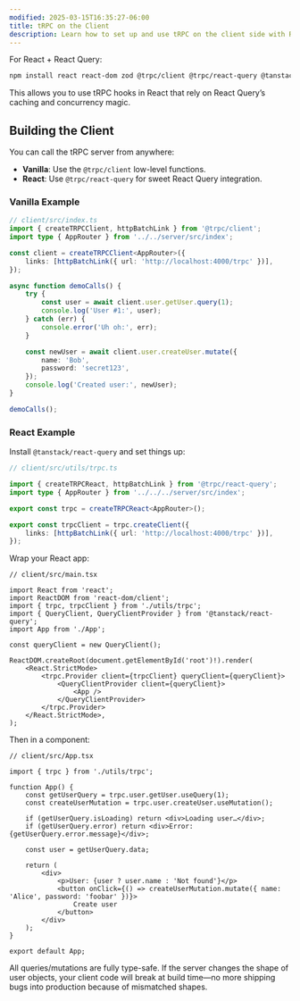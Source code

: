 ```yaml
---
modified: 2025-03-15T16:35:27-06:00
title: tRPC on the Client
description: Learn how to set up and use tRPC on the client side with React and React Query integration for type-safe API calls.
---
```


For React + React Query:

```bash
npm install react react-dom zod @trpc/client @trpc/react-query @tanstack/react-query
```

This allows you to use tRPC hooks in React that rely on React Query’s caching and concurrency magic.

## Building the Client

You can call the tRPC server from anywhere:

- **Vanilla**: Use the `@trpc/client` low-level functions.
- **React**: Use `@trpc/react-query` for sweet React Query integration.

### Vanilla Example

```ts
// client/src/index.ts
import { createTRPCClient, httpBatchLink } from '@trpc/client';
import type { AppRouter } from '../../server/src/index';

const client = createTRPCClient<AppRouter>({
	links: [httpBatchLink({ url: 'http://localhost:4000/trpc' })],
});

async function demoCalls() {
	try {
		const user = await client.user.getUser.query(1);
		console.log('User #1:', user);
	} catch (err) {
		console.error('Uh oh:', err);
	}

	const newUser = await client.user.createUser.mutate({
		name: 'Bob',
		password: 'secret123',
	});
	console.log('Created user:', newUser);
}

demoCalls();
```

### React Example

Install `@tanstack/react-query` and set things up:

```ts
// client/src/utils/trpc.ts

import { createTRPCReact, httpBatchLink } from '@trpc/react-query';
import type { AppRouter } from '../../../server/src/index';

export const trpc = createTRPCReact<AppRouter>();

export const trpcClient = trpc.createClient({
	links: [httpBatchLink({ url: 'http://localhost:4000/trpc' })],
});
```

Wrap your React app:

```tsx
// client/src/main.tsx

import React from 'react';
import ReactDOM from 'react-dom/client';
import { trpc, trpcClient } from './utils/trpc';
import { QueryClient, QueryClientProvider } from '@tanstack/react-query';
import App from './App';

const queryClient = new QueryClient();

ReactDOM.createRoot(document.getElementById('root')!).render(
	<React.StrictMode>
		<trpc.Provider client={trpcClient} queryClient={queryClient}>
			<QueryClientProvider client={queryClient}>
				<App />
			</QueryClientProvider>
		</trpc.Provider>
	</React.StrictMode>,
);
```

Then in a component:

```tsx
// client/src/App.tsx

import { trpc } from './utils/trpc';

function App() {
	const getUserQuery = trpc.user.getUser.useQuery(1);
	const createUserMutation = trpc.user.createUser.useMutation();

	if (getUserQuery.isLoading) return <div>Loading user…</div>;
	if (getUserQuery.error) return <div>Error: {getUserQuery.error.message}</div>;

	const user = getUserQuery.data;

	return (
		<div>
			<p>User: {user ? user.name : 'Not found'}</p>
			<button onClick={() => createUserMutation.mutate({ name: 'Alice', password: 'foobar' })}>
				Create user
			</button>
		</div>
	);
}

export default App;
```

All queries/mutations are fully type-safe. If the server changes the shape of user objects, your client code will break at build time—no more shipping bugs into production because of mismatched shapes.
